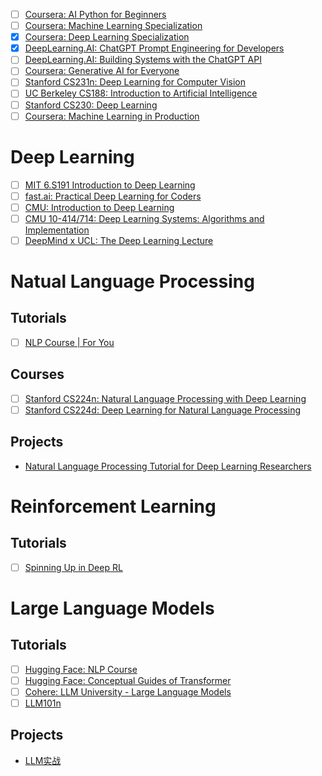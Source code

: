 - [ ] [Coursera: AI Python for Beginners](https://www.coursera.org/learn/ai-python-for-beginners)
- [ ] [Coursera: Machine Learning Specialization](https://www.coursera.org/specializations/machine-learning-introduction)
- [x] [Coursera: Deep Learning Specialization](https://www.coursera.org/specializations/deep-learning)
- [x] [DeepLearning.AI: ChatGPT Prompt Engineering for Developers](https://www.deeplearning.ai/short-courses/chatgpt-prompt-engineering-for-developers/)
- [ ] [DeepLearning.AI: Building Systems with the ChatGPT API](https://www.deeplearning.ai/short-courses/building-systems-with-chatgpt/)
- [ ] [Coursera: Generative AI for Everyone](https://www.coursera.org/learn/generative-ai-for-everyone)
- [ ] [Stanford CS231n: Deep Learning for Computer Vision](https://cs231n.github.io/)
- [ ] [UC Berkeley CS188: Introduction to Artificial Intelligence](https://inst.eecs.berkeley.edu/~cs188)
- [ ] [Stanford CS230: Deep Learning](https://cs230.stanford.edu/lecture/)
- [ ] [Coursera: Machine Learning in Production](https://www.coursera.org/learn/introduction-to-machine-learning-in-production)

# Deep Learning

- [ ] [MIT 6.S191 Introduction to Deep Learning](http://introtodeeplearning.com/)
- [ ] [fast.ai: Practical Deep Learning for Coders](https://course.fast.ai/)
- [ ] [CMU: Introduction to Deep Learning](https://deeplearning.cs.cmu.edu/)
- [ ] [CMU 10-414/714: Deep Learning Systems: Algorithms and Implementation](https://dlsyscourse.org/)
- [ ] [DeepMind x UCL: The Deep Learning Lecture](https://www.youtube.com/playlist?list=PLqYmG7hTraZDVH599EItlEWsUOsJbAodm)

# Natual Language Processing

## Tutorials

- [ ] [NLP Course | For You](https://lena-voita.github.io/nlp_course.html)

## Courses

- [ ] [Stanford CS224n: Natural Language Processing with Deep Learning](http://web.stanford.edu/class/cs224n/)
- [ ] [Stanford CS224d: Deep Learning for Natural Language Processing](http://cs224d.stanford.edu/)

## Projects

* [Natural Language Processing Tutorial for Deep Learning Researchers](https://github.com/graykode/nlp-tutorial)

# Reinforcement Learning

## Tutorials

- [ ] [Spinning Up in Deep RL](https://spinningup.openai.com/en/latest/)

# Large Language Models

## Tutorials

- [ ] [Hugging Face: NLP Course](https://huggingface.co/learn/nlp-course/chapter1/1)
- [ ] [Hugging Face: Conceptual Guides of Transformer](https://huggingface.co/docs/transformers/philosophy)
- [ ] [Cohere: LLM University - Large Language Models](https://cohere.com/llmu)
- [ ] [LLM101n](https://github.com/karpathy/LLM101n)

## Projects

* [LLM实战](https://github.com/liguodongiot/llm-action)
